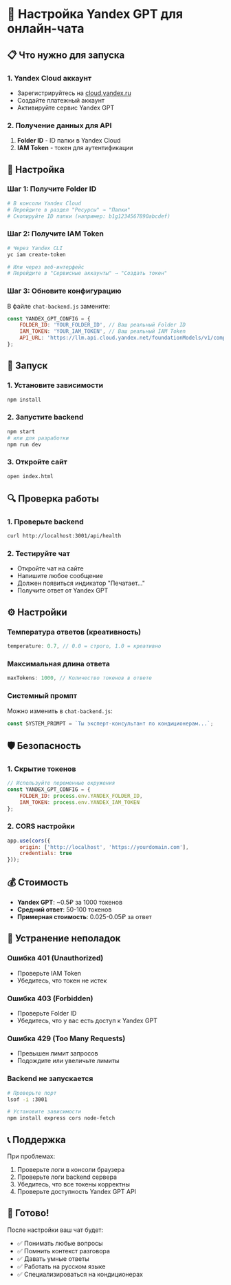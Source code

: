 # 🤖 Настройка Yandex GPT для онлайн-чата

## 📋 Что нужно для запуска

### 1. Yandex Cloud аккаунт
- Зарегистрируйтесь на [cloud.yandex.ru](https://cloud.yandex.ru)
- Создайте платежный аккаунт
- Активируйте сервис Yandex GPT

### 2. Получение данных для API
1. **Folder ID** - ID папки в Yandex Cloud
2. **IAM Token** - токен для аутентификации

## 🔧 Настройка

### Шаг 1: Получите Folder ID
```bash
# В консоли Yandex Cloud
# Перейдите в раздел "Ресурсы" → "Папки"
# Скопируйте ID папки (например: b1g1234567890abcdef)
```

### Шаг 2: Получите IAM Token
```bash
# Через Yandex CLI
yc iam create-token

# Или через веб-интерфейс
# Перейдите в "Сервисные аккаунты" → "Создать токен"
```

### Шаг 3: Обновите конфигурацию
В файле `chat-backend.js` замените:
```javascript
const YANDEX_GPT_CONFIG = {
    FOLDER_ID: 'YOUR_FOLDER_ID', // Ваш реальный Folder ID
    IAM_TOKEN: 'YOUR_IAM_TOKEN', // Ваш реальный IAM Token
    API_URL: 'https://llm.api.cloud.yandex.net/foundationModels/v1/completion'
};
```

## 🚀 Запуск

### 1. Установите зависимости
```bash
npm install
```

### 2. Запустите backend
```bash
npm start
# или для разработки
npm run dev
```

### 3. Откройте сайт
```bash
open index.html
```

## 🔍 Проверка работы

### 1. Проверьте backend
```bash
curl http://localhost:3001/api/health
```

### 2. Тестируйте чат
- Откройте чат на сайте
- Напишите любое сообщение
- Должен появиться индикатор "Печатает..."
- Получите ответ от Yandex GPT

## ⚙️ Настройки

### Температура ответов (креативность)
```javascript
temperature: 0.7, // 0.0 = строго, 1.0 = креативно
```

### Максимальная длина ответа
```javascript
maxTokens: 1000, // Количество токенов в ответе
```

### Системный промпт
Можно изменить в `chat-backend.js`:
```javascript
const SYSTEM_PROMPT = `Ты эксперт-консультант по кондиционерам...`;
```

## 🛡️ Безопасность

### 1. Скрытие токенов
```javascript
// Используйте переменные окружения
const YANDEX_GPT_CONFIG = {
    FOLDER_ID: process.env.YANDEX_FOLDER_ID,
    IAM_TOKEN: process.env.YANDEX_IAM_TOKEN
};
```

### 2. CORS настройки
```javascript
app.use(cors({
    origin: ['http://localhost', 'https://yourdomain.com'],
    credentials: true
}));
```

## 💰 Стоимость

- **Yandex GPT**: ~0.5₽ за 1000 токенов
- **Средний ответ**: 50-100 токенов
- **Примерная стоимость**: 0.025-0.05₽ за ответ

## 🔧 Устранение неполадок

### Ошибка 401 (Unauthorized)
- Проверьте IAM Token
- Убедитесь, что токен не истек

### Ошибка 403 (Forbidden)
- Проверьте Folder ID
- Убедитесь, что у вас есть доступ к Yandex GPT

### Ошибка 429 (Too Many Requests)
- Превышен лимит запросов
- Подождите или увеличьте лимиты

### Backend не запускается
```bash
# Проверьте порт
lsof -i :3001

# Установите зависимости
npm install express cors node-fetch
```

## 📞 Поддержка

При проблемах:
1. Проверьте логи в консоли браузера
2. Проверьте логи backend сервера
3. Убедитесь, что все токены корректны
4. Проверьте доступность Yandex GPT API

## 🎯 Готово!

После настройки ваш чат будет:
- ✅ Понимать любые вопросы
- ✅ Помнить контекст разговора
- ✅ Давать умные ответы
- ✅ Работать на русском языке
- ✅ Специализироваться на кондиционерах
